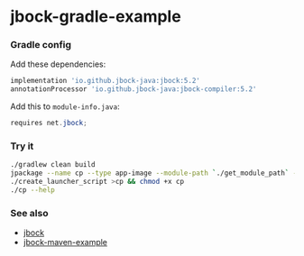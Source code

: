 # jbock-gradle-example

### Gradle config

Add these dependencies:

````groovy
implementation 'io.github.jbock-java:jbock:5.2'
annotationProcessor 'io.github.jbock-java:jbock-compiler:5.2'
````

Add this to `module-info.java`:

````java
requires net.jbock;
````

### Try it

````sh
./gradlew clean build
jpackage --name cp --type app-image --module-path `./get_module_path` --module jbock.gradle.example/net.jbock.cp.CopyFile --dest build/out
./create_launcher_script >cp && chmod +x cp
./cp --help
````


### See also

* [jbock](https://github.com/jbock-java/jbock)
* [jbock-maven-example](https://github.com/jbock-java/jbock-maven-example)

